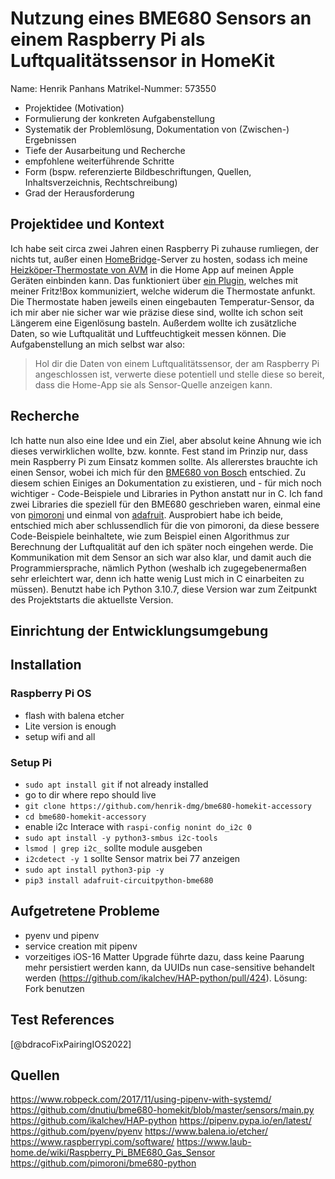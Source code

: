 # Nutzung eines BME680 Sensors an einem Raspberry Pi als Luftqualitätssensor in HomeKit

Name: Henrik Panhans
Matrikel-Nummer: 573550

- Projektidee (Motivation)
- Formulierung der konkreten Aufgabenstellung
- Systematik der Problemlösung, Dokumentation von (Zwischen-) Ergebnissen
- Tiefe der Ausarbeitung und Recherche
- empfohlene weiterführende Schritte
- Form (bspw. referenzierte Bildbeschriftungen, Quellen, Inhaltsverzeichnis, Rechtschreibung)
- Grad der Herausforderung

## Projektidee und Kontext

Ich habe seit circa zwei Jahren einen Raspberry Pi zuhause rumliegen, der nichts tut, außer einen [HomeBridge](http://homebridge.io)-Server zu hosten, sodass ich meine [Heizköper-Thermostate von AVM](https://avm.de/produkte/fritzdect/fritzdect-301/) in die Home App auf meinen Apple Geräten einbinden kann. Das funktioniert über [ein Plugin](https://github.com/SeydX/homebridge-fritz-platform), welches mit meiner Fritz!Box kommuniziert, welche widerum die Thermostate anfunkt.
Die Thermostate haben jeweils einen eingebauten Temperatur-Sensor, da ich mir aber nie sicher war wie präzise diese sind, wollte ich schon seit Längerem eine Eigenlösung basteln. Außerdem wollte ich zusätzliche Daten, so wie Luftqualität und Luftfeuchtigkeit messen können.
Die Aufgabenstellung an mich selbst war also:

> Hol dir die Daten von einem Luftqualitätssensor, der am Raspberry Pi angeschlossen ist, verwerte diese potentiell und stelle diese so bereit, dass die Home-App sie als Sensor-Quelle anzeigen kann.

## Recherche

Ich hatte nun also eine Idee und ein Ziel, aber absolut keine Ahnung wie ich dieses verwirklichen wollte, bzw. konnte. Fest stand im Prinzip nur, dass mein Raspberry Pi zum Einsatz kommen sollte. Als allererstes brauchte ich einen Sensor, wobei ich mich für den [BME680 von Bosch](https://www.berrybase.de/bme680-breakout-board-4in1-sensor-fuer-temperatur-luftfeuchtigkeit-luftdruck-und-luftguete) entschied. Zu diesem schien Einiges an Dokumentation zu existieren, und - für mich noch wichtiger - Code-Beispiele und Libraries in Python anstatt nur in C.
Ich fand zwei Libraries die speziell für den BME680 geschrieben waren, einmal eine von [pimoroni](https://github.com/pimoroni/bme680-python) und einmal von [adafruit](https://github.com/adafruit/Adafruit_CircuitPython_BME680). Ausprobiert habe ich beide, entschied mich aber schlussendlich für die von pimoroni, da diese bessere Code-Beispiele beinhaltete, wie zum Beispiel einen Algorithmus zur Berechnung der Luftqualität auf den ich später noch eingehen werde.
Die Kommunikation mit dem Sensor an sich war also klar, und damit auch die Programmiersprache, nämlich Python (weshalb ich zugegebenermaßen sehr erleichtert war, denn ich hatte wenig Lust mich in C einarbeiten zu müssen). Benutzt habe ich Python 3.10.7, diese Version war zum Zeitpunkt des Projektstarts die aktuellste Version.

## Einrichtung der Entwicklungsumgebung

## Installation

### Raspberry Pi OS

- flash with balena etcher
- Lite version is enough
- setup wifi and all

### Setup Pi

- `sudo apt install git` if not already installed
- go to dir where repo should live
- `git clone https://github.com/henrik-dmg/bme680-homekit-accessory`
- `cd bme680-homekit-accessory`
- enable i2c Interace with `raspi-config nonint do_i2c 0`
- `sudo apt install -y python3-smbus i2c-tools`
- `lsmod | grep i2c_` sollte module ausgeben
- `i2cdetect -y 1` sollte Sensor matrix bei 77 anzeigen
- `sudo apt install python3-pip -y`
- `pip3 install adafruit-circuitpython-bme680`

## Aufgetretene Probleme

- pyenv und pipenv
- service creation mit pipenv
- vorzeitiges iOS-16 Matter Upgrade führte dazu, dass keine Paarung mehr persistiert werden kann, da UUIDs nun case-sensitive behandelt werden (https://github.com/ikalchev/HAP-python/pull/424). Lösung: Fork benutzen

## Test References

[@bdracoFixPairingIOS2022]

## Quellen

https://www.robpeck.com/2017/11/using-pipenv-with-systemd/
https://github.com/dnutiu/bme680-homekit/blob/master/sensors/main.py
https://github.com/ikalchev/HAP-python
https://pipenv.pypa.io/en/latest/
https://github.com/pyenv/pyenv
https://www.balena.io/etcher/
https://www.raspberrypi.com/software/
https://www.laub-home.de/wiki/Raspberry_Pi_BME680_Gas_Sensor
https://github.com/pimoroni/bme680-python
